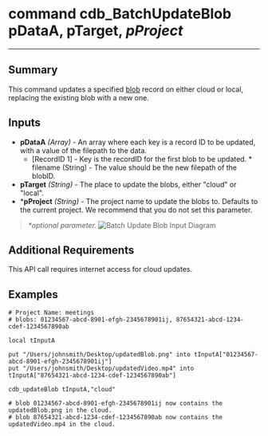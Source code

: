 # command cdb_BatchUpdateBlob pDataA, pTarget, *pProject*

---
## Summary
This command updates a specified [blob](https://en.wikipedia.org/wiki/Binary_large_object) record on either cloud or local, replacing the existing blob with a new one.

## Inputs
* **pDataA** *(Array)* - An array where each key is a record ID to be updated, with a value of the filepath to the data.
	* [RecordID 1] - Key is the recordID for the first blob to be updated.
    		* filename (String) - The value should be the new filepath of the blobID.
* **pTarget** *(String)* - The place to update the blobs, either "cloud" or "local".
* \***pProject** *(String)* -  The project name to update the blobs to. Defaults to the current project. We recommend that you do not set this parameter.

> _*optional parameter._
![Batch Update Blob Input Diagram](/images/BatchUpdateBlobInput.svg)

## Additional Requirements
This API call requires internet access for cloud updates.


## Examples
```livecodeserver
# Project Name: meetings
# blobs: 01234567-abcd-8901-efgh-2345678901ij, 87654321-abcd-1234-cdef-1234567890ab

local tInputA

put "/Users/johnsmith/Desktop/updatedBlob.png" into tInputA["01234567-abcd-8901-efgh-2345678901ij"]
put "/Users/johnsmith/Desktop/updatedVideo.mp4" into tInputA["87654321-abcd-1234-cdef-1234567890ab"]

cdb_updateBlob tInputA,"cloud"

# blob 01234567-abcd-8901-efgh-2345678901ij now contains the updatedBlob.png in the cloud.
# blob 87654321-abcd-1234-cdef-1234567890ab now contains the updatedVideo.mp4 in the cloud.
```
